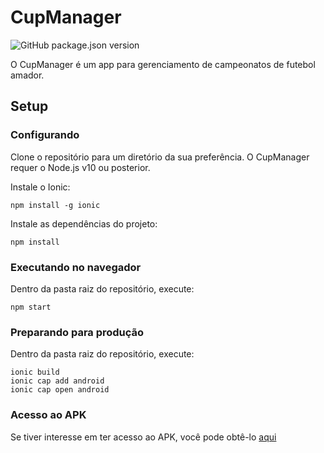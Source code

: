 # CupManager
![GitHub package.json version](https://img.shields.io/badge/version-1.0.0-brightgreen)

O CupManager é um app para gerenciamento de campeonatos de futebol amador.

## Setup
### Configurando

Clone o repositório para um diretório da sua preferência. O CupManager requer o Node.js v10 ou posterior.

Instale o Ionic:

    npm install -g ionic
Instale as dependências do projeto:

    npm install

### Executando  no navegador
Dentro da pasta raiz do repositório, execute:

    npm start

### Preparando para produção
Dentro da pasta raiz do repositório, execute:

    ionic build
    ionic cap add android
    ionic cap open android
    
### Acesso ao APK
Se tiver interesse em ter acesso ao APK, você pode obtê-lo [aqui](https://drive.google.com/file/d/17gMrO1bcxQBLkAL1MShX0JSyP3YbFWLU/view?usp=sharing)
